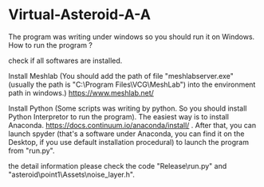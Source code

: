 # Virtual-Asteroid-A-A

The program was writing under windows so you should run it on Windows.
How to run the program ?

check if all softwares are installed.



 Install Meshlab (You should add the path of file "meshlabserver.exe" (usually the path is "C:\Program Files\VCG\MeshLab") into the environment path in windows.) https://www.meshlab.net/


 Install Python (Some scripts was writing by python. So you should install Python Interpretor to run the program). The easiest way is to install Anaconda. https://docs.continuum.io/anaconda/install/ . After that, you can launch spyder (that's a software under Anaconda, you can find it on the Desktop, if you use default installation procedural) to launch the program from  "run.py".


the detail information please check the code "Release\run.py" and "asteroid\point1\Assets\noise_layer.h".

